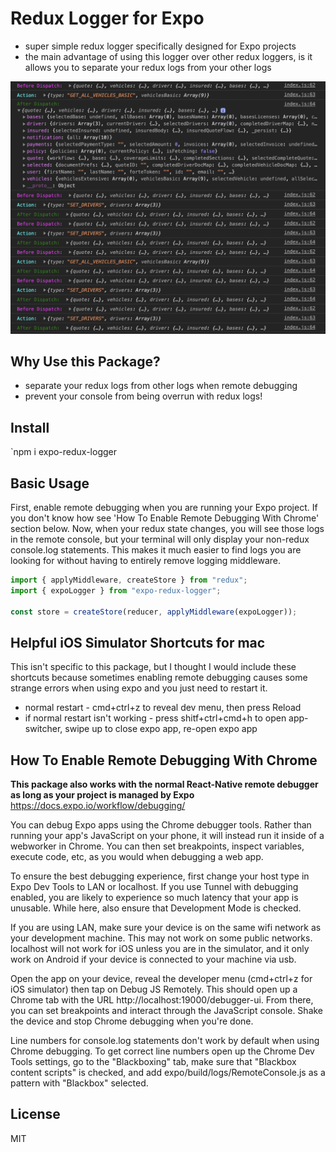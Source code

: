# Redux Logger for Expo

- super simple redux logger specifically designed for Expo projects
- the main advantage of using this logger over other redux loggers, is it allows you to separate your redux logs from your other logs

![screenshot](https://github.com/11grossmane/expo-redux-logger/blob/master/sc.png?raw=true)

## Why Use this Package?

- separate your redux logs from other logs when remote debugging
- prevent your console from being overrun with redux logs!

## Install

`npm i expo-redux-logger

## Basic Usage

First, enable remote debugging when you are running your Expo project. If you don't know how see 'How To Enable Remote Debugging With Chrome' section below. Now, when your redux state changes, you will see those logs in the remote console, but your terminal will only display your non-redux console.log statements. This makes it much easier to find logs you are looking for without having to entirely remove logging middleware.

```javascript
import { applyMiddleware, createStore } from "redux";
import { expoLogger } from "expo-redux-logger";

const store = createStore(reducer, applyMiddleware(expoLogger));
```

## Helpful iOS Simulator Shortcuts for mac

This isn't specific to this package, but I thought I would include these shortcuts because sometimes enabling remote debugging causes some strange errors when using expo and you just need to restart it.

- normal restart - cmd+ctrl+z to reveal dev menu, then press Reload
- if normal restart isn't working - press shitf+ctrl+cmd+h to open app-switcher, swipe up to close expo app, re-open expo app

## How To Enable Remote Debugging With Chrome

**This package also works with the normal React-Native remote debugger as long as your project is managed by Expo**
https://docs.expo.io/workflow/debugging/

You can debug Expo apps using the Chrome debugger tools. Rather than running your app's JavaScript on your phone, it will instead run it inside of a webworker in Chrome. You can then set breakpoints, inspect variables, execute code, etc, as you would when debugging a web app.

To ensure the best debugging experience, first change your host type in Expo Dev Tools to LAN or localhost. If you use Tunnel with debugging enabled, you are likely to experience so much latency that your app is unusable. While here, also ensure that Development Mode is checked.

If you are using LAN, make sure your device is on the same wifi network as your development machine. This may not work on some public networks. localhost will not work for iOS unless you are in the simulator, and it only work on Android if your device is connected to your machine via usb.

Open the app on your device, reveal the developer menu (cmd+ctrl+z for iOS simulator) then tap on Debug JS Remotely. This should open up a Chrome tab with the URL http://localhost:19000/debugger-ui. From there, you can set breakpoints and interact through the JavaScript console. Shake the device and stop Chrome debugging when you're done.

Line numbers for console.log statements don't work by default when using Chrome debugging. To get correct line numbers open up the Chrome Dev Tools settings, go to the "Blackboxing" tab, make sure that "Blackbox content scripts" is checked, and add expo/build/logs/RemoteConsole.js as a pattern with "Blackbox" selected.

## License

MIT
